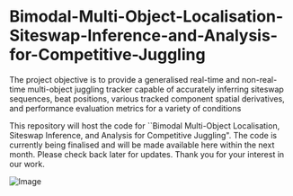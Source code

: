 # Bimodal-Multi-Object-Localisation-Siteswap-Inference-and-Analysis-for-Competitive-Juggling
The project objective is to provide a generalised real-time and non-real-time multi-object juggling tracker capable of accurately inferring siteswap sequences, beat positions, various tracked component spatial derivatives, and performance evaluation metrics for a variety of conditions

This repository will host the code for ``Bimodal Multi-Object Localisation, Siteswap Inference, and Analysis for Competitive Juggling". The code is currently being finalised and will be made available here within the next month. Please check back later for updates. Thank you for your interest in our work.

![Image](https://github.com/users/Jamesmcozens/projects/1/assets/84142175/307828f5-1371-40af-9de2-5e75301a955a)

